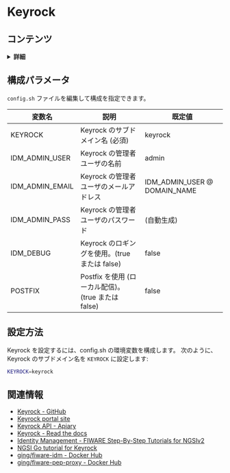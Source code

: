 # Keyrock

## コンテンツ

<details>
<summary><strong>詳細</strong></summary>

-   [構成パラメータ](#configuration-parameters)
-   [設定方法](#how-to-setup)
-   [関連情報](#related-information)

</details>

<a name="configuration-parameters"></a>

## 構成パラメータ

`config.sh` ファイルを編集して構成を指定できます。

| 変数名            | 説明                                                                              | 既定値                          |
| ----------------- | --------------------------------------------------------------------------------- | ------------------------------- |
| KEYROCK           | Keyrock のサブドメイン名 (必須)                                                   | keyrock                         |
| IDM\_ADMIN\_USER  | Keyrock の管理者ユーザの名前                                                      | admin                           |
| IDM\_ADMIN\_EMAIL | Keyrock の管理者ユーザのメールアドレス                                            | IDM\_ADMIN\_USER @ DOMAIN\_NAME |
| IDM\_ADMIN\_PASS  | Keyrock の管理者ユーザのパスワード                                                | (自動生成)                      |
| IDM\_DEBUG        | Keyrock のロギングを使用。(true または false)                                     | false                           |
| POSTFIX           | Postfix を使用 (ローカル配信)。(true または false)                                | false                           |

<a name="how-to-setup"></a>

## 設定方法

Keyrock を設定するには、config.sh の環境変数を構成します。
次のように、Keyrock のサブドメイン名を `KEYROCK` に設定します:

```bash
KEYROCK=keyrock
```

<a name="related-information"></a>

## 関連情報

-   [Keyrock - GitHub](https://github.com/ging/fiware-idm)
-   [Keyrock portal site](https://keyrock-fiware.github.io/)
-   [Keyrock API - Apiary](https://keyrock.docs.apiary.io/#)
-   [Keyrock - Read the docs](https://fiware-idm.readthedocs.io/)
-   [Identity Management - FIWARE Step-By-Step Tutorials for NGSIv2](https://fiware-tutorials.readthedocs.io/en/latest/identity-management.html)
-   [NGSI Go tutorial for Keyrock](https://ngsi-go.letsfiware.jp/tutorial/keyrock/)
-   [ging/fiware-idm - Docker Hub](https://hub.docker.com/r/ging/fiware-idm)
-   [ging/fiware-pep-proxy - Docker Hub](https://hub.docker.com/r/ging/fiware-pep-proxy)
